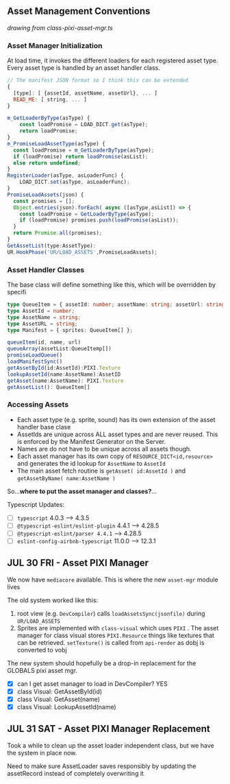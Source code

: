 ## Asset Management Conventions

*drawing from class-pixi-asset-mgr.ts*

### Asset Manager Initialization

At load time, it invokes the different loaders for each registered asset type. Every asset type is handled by an asset handler class. 

```js
// The manifest JSON format so I think this can be extended 
{
  [type]: [ {assetId, assetName, assetUrl}, ... ]
  READ_ME: [ string, ... ]
}

m_GetLoaderByType(asType) {
	const loadPromise = LOAD_DICT.get(asType);
	return loadPromise;
}
m_PromiseLoadAssetType(asType) {
  const loadPromise = m_GetLoaderByType(asType);
  if (loadPromise) return loadPromise(asList);
  else return undefined;
}
RegisterLoader(asType, asLoaderFunc) {
	LOAD_DICT.set(asType, asLoaderFunc);
}
PromiseLoadAssets(json) {
  const promises = [];
  Object.entries(json).forEach( async ([asType,asList]) => {
    const loadPromise = GetLoaderByType(asType);
    if (loadPromise) promises.push(loadPromise(asList));
  }
  return Promise.all(promises);
}
GetAssetList(type:AssetType):
UR.HookPhase('UR/LOAD_ASSETS',PromiseLoadAssets);
```

### Asset Handler Classes

The base class will define something like this, which will be overridden by specifi 

``` typescript
type QueueItem = { assetId: number; assetName: string; assetUrl: string };
type AssetId = number;
type AssetName = string;
type AssetURL = string;
type Manifest = { sprites: QueueItem[] };

queueItem(id, name, url)
queueArray(assetList:QueueItemp[])
promiseLoadQueue()
loadManifestSync()
getAssetById(id:AssetId):PIXI.Texture
lookupAssetId(name:AssetName):AssetID
getAsset(name:AssetName): PIXI.Texture
getAssetList(): QueueItem[]
```

### Accessing Assets

* Each asset type (e.g. sprite, sound) has its own extension of the asset handler base clase
* AssetIds are unique across ALL asset types and are never reused. This is enforced by the Manifest Generator on the Server.
* Names are do not have to be unique across all assets though.
* Each asset manager has its own copy of `RESOURCE_DICT<id,resource>` and generates the id lookup for `AssetName` to `AssetId`
* The main asset fetch routine is `getAsset( id:AssetId )` and `getAssetByName( name:AssetName )`

So...**where to put the asset manager and classes?**...

Typescript Updates:

* [ ] `typescript` 4.0.3 --> 4.3.5
* [ ] `@typescript-eslint/eslint-plugin` 4.4.1 --> 4.28.5
* [ ] `@typescript-eslint/parser 4.4.1` --> 4.28.5
* [ ] `eslint-config-airbnb-typescript` 11.0.0 --> 12.3.1

## JUL 30 FRI - Asset PIXI Manager

We now have `mediacore` available. This is where the new `asset-mgr` module lives

The old system worked like this:

1. root view (e.g. `DevCompiler`) calls `loadAssetsSync(jsonfile)` during `UR/LOAD_ASSETS`
2. Sprites are implemented with `class-visual`  which uses `PIXI` . The asset manager for class visual stores `PIXI.Resource` things like textures that can be retrieved. `setTexture()` is called from `api-render` as dobj is converted to vobj

The new system should hopefully be a drop-in replacement for the GLOBALS pixi asset mgr.

* [x] can I get asset manager to load in DevCompiler? YES
* [x] class Visual: GetAssetById(id)
* [x] class Visual: GetAsset(name)
* [x] class Visual: LookupAssetId(name)

## JUL 31 SAT - Asset PIXI Manager Replacement

Took a while to clean up the asset loader independent class, but we have the system in place now. 

Need to make sure AssetLoader saves responsibly by updating the assetRecord instead of completely overwriting it

